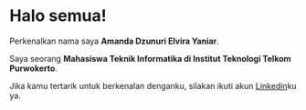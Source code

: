 # Halo semua! 

Perkenalkan nama saya **Amanda Dzunuri Elvira Yaniar**.

Saya seorang **Mahasiswa Teknik Informatika di Institut Teknologi Telkom Purwokerto**.

Jika kamu tertarik untuk berkenalan denganku, silakan ikuti akun [Linkedin](https://www.linkedin.com/in/amandadzunuri/)ku ya.
